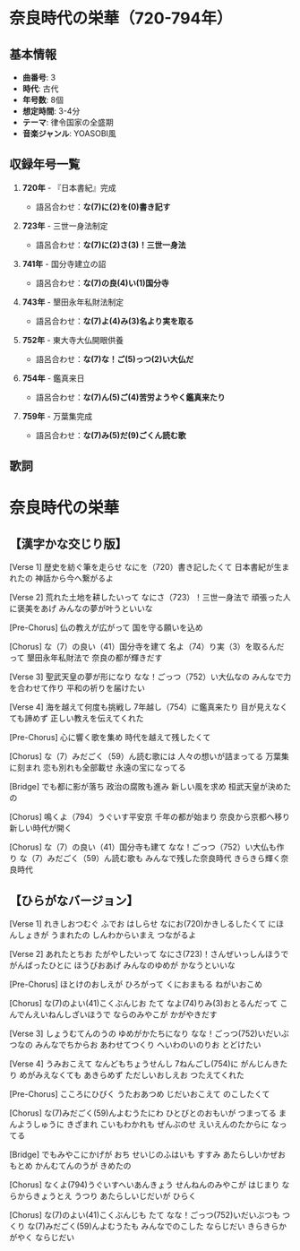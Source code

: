 # 奈良時代の栄華（720-794年）

## 基本情報
- **曲番号**: 3
- **時代**: 古代
- **年号数**: 8個
- **想定時間**: 3-4分
- **テーマ**: 律令国家の全盛期
- **音楽ジャンル**: YOASOBI風

## 収録年号一覧

1. **720年** - 『日本書紀』完成
   - 語呂合わせ：**な(7)に(2)を(0)書き記す**

2. **723年** - 三世一身法制定
   - 語呂合わせ：**な(7)に(2)さ(3)！三世一身法**

3. **741年** - 国分寺建立の詔
   - 語呂合わせ：**な(7)の良(4)い(1)国分寺**

4. **743年** - 墾田永年私財法制定
   - 語呂合わせ：**な(7)よ(4)み(3)名より実を取る**

5. **752年** - 東大寺大仏開眼供養
   - 語呂合わせ：**な(7)な！ご(5)っつ(2)い大仏だ**

6. **754年** - 鑑真来日
   - 語呂合わせ：**な(7)ん(5)ご(4)苦労ようやく鑑真来たり**

7. **759年** - 万葉集完成
   - 語呂合わせ：**な(7)み(5)だ(9)ごくん読む歌**


## 歌詞

# 奈良時代の栄華

## 【漢字かな交じり版】

[Verse 1]
歴史を紡ぐ筆を走らせ
なにを（720）書き記したくて
日本書紀が生まれたの
神話から今へ繋がるよ

[Verse 2]
荒れた土地を耕したいって
なにさ（723）！三世一身法で
頑張った人に褒美をあげ
みんなの夢が叶うといいな

[Pre-Chorus]
仏の教えが広がって
国を守る願いを込め

[Chorus]
な（7）の良い（41）国分寺を建て
名よ（74）り実（3）を取るんだって
墾田永年私財法で
奈良の都が輝きだす

[Verse 3]
聖武天皇の夢が形になり
なな！ごっつ（752）い大仏なの
みんなで力を合わせて作り
平和の祈りを届けたい

[Verse 4]
海を越えて何度も挑戦し
7年越し（754）に鑑真来たり
目が見えなくても諦めず
正しい教えを伝えてくれた

[Pre-Chorus]
心に響く歌を集め
時代を越えて残したくて

[Chorus]
な（7）みだごく（59）ん読む歌には
人々の想いが詰まってる
万葉集に刻まれ
恋も別れも全部載せ
永遠の宝になってる

[Bridge]
でも都に影が落ち
政治の腐敗も進み
新しい風を求め
桓武天皇が決めたの

[Chorus]
鳴くよ（794）うぐいす平安京
千年の都が始まり
奈良から京都へ移り
新しい時代が開く

[Chorus]
な（7）の良い（41）国分寺も建て
なな！ごっつ（752）い大仏も作り
な（7）みだごく（59）ん読む歌も
みんなで残した奈良時代
きらきら輝く奈良時代



## 【ひらがなバージョン】

[Verse 1]
れきしおつむぐ ふでお はしらせ
なにお(720)かきしるしたくて
にほんしょきが うまれたの
しんわからいまえ つながるよ

[Verse 2]
あれたとちお たがやしたいって
なにさ(723)！さんぜいっしんほうで
がんばったひとに ほうびおあげ
みんなのゆめが かなうといいな

[Pre-Chorus]
ほとけのおしえが ひろがって
くにおまもる ねがいおこめ

[Chorus]
な(7)のよい(41)こくぶんじお たて
なよ(74)りみ(3)おとるんだって
こんでんえいねんしざいほうで
ならのみやこが かがやきだす

[Verse 3]
しょうむてんのうの ゆめがかたちになり
なな！ごっつ(752)いだいぶつなの
みんなでちからお あわせてつくり
へいわのいのりお とどけたい

[Verse 4]
うみおこえて なんどもちょうせんし
7ねんごし(754)に がんじんきたり
めがみえなくても あきらめず
ただしいおしえお つたえてくれた

[Pre-Chorus]
こころにひびく うたおあつめ
じだいおこえて のこしたくて

[Chorus]
な(7)みだごく(59)んよむうたにわ
ひとびとのおもいが つまってる
まんようしゅうに きざまれ
こいもわかれも ぜんぶのせ
えいえんのたからに なってる

[Bridge]
でもみやこにかげが おち
せいじのふはいも すすみ
あたらしいかぜお もとめ
かんむてんのうが きめたの

[Chorus]
なくよ(794)うぐいすへいあんきょう
せんねんのみやこが はじまり
ならからきょうとえ うつり
あたらしいじだいが ひらく

[Chorus]
な(7)のよい(41)こくぶんじも たて
なな！ごっつ(752)いだいぶつも つくり
な(7)みだごく(59)んよむうたも
みんなでのこした ならじだい
きらきらかがやく ならじだい